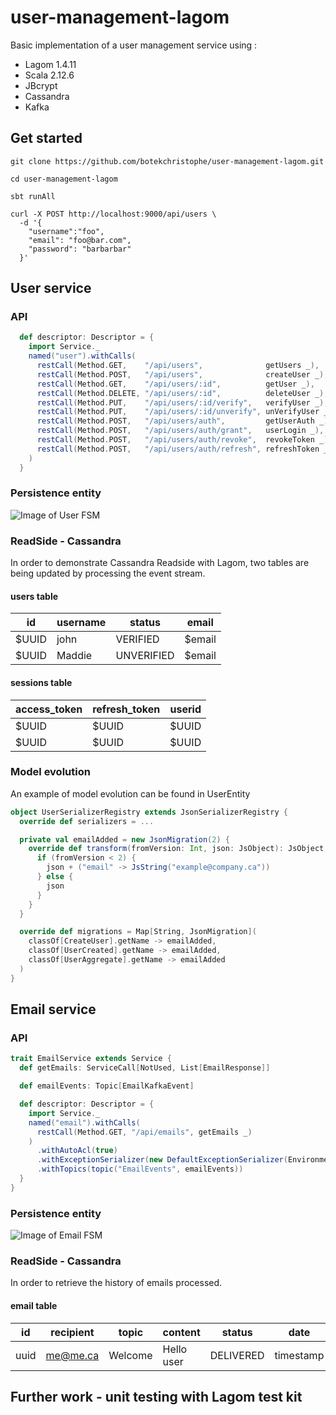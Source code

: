 # user-management-lagom

Basic implementation of a user management service using :
* Lagom 1.4.11
* Scala 2.12.6
* JBcrypt
* Cassandra
* Kafka

## Get started

```git
git clone https://github.com/botekchristophe/user-management-lagom.git
```

```
cd user-management-lagom
```

```
sbt runAll
```

```curl
curl -X POST http://localhost:9000/api/users \
  -d '{
	"username":"foo",
	"email": "foo@bar.com",
	"password": "barbarbar"
  }'
```


## User service

### API

```scala
  def descriptor: Descriptor = {
    import Service._
    named("user").withCalls(
      restCall(Method.GET,    "/api/users",              getUsers _),
      restCall(Method.POST,   "/api/users",              createUser _),
      restCall(Method.GET,    "/api/users/:id",          getUser _),
      restCall(Method.DELETE, "/api/users/:id",          deleteUser _),
      restCall(Method.PUT,    "/api/users/:id/verify",   verifyUser _),
      restCall(Method.PUT,    "/api/users/:id/unverify", unVerifyUser _),
      restCall(Method.POST,   "/api/users/auth",         getUserAuth _),
      restCall(Method.POST,   "/api/users/auth/grant",   userLogin _),
      restCall(Method.POST,   "/api/users/auth/revoke",  revokeToken _),
      restCall(Method.POST,   "/api/users/auth/refresh", refreshToken _)
    )
  }
```

### Persistence entity

![Image of User FSM](https://raw.githubusercontent.com/botekchristophe/user-management-lagom/master/UserFSM.png)

### ReadSide - Cassandra

In order to demonstrate Cassandra Readside with Lagom, two tables are being updated by processing the event stream.

#### users table

| id    | username | status     |  email |
|-------|----------|------------|--------|
| $UUID | john     | VERIFIED   | $email |
| $UUID | Maddie   | UNVERIFIED | $email |

#### sessions table

| access_token | refresh_token |   userid   |
|--------------|---------------|------------|
|     $UUID    |     $UUID     |    $UUID   |
|     $UUID    |     $UUID     |    $UUID   |


### Model evolution

An example of model evolution can be found in UserEntity

```scala
object UserSerializerRegistry extends JsonSerializerRegistry {
  override def serializers = ...

  private val emailAdded = new JsonMigration(2) {
    override def transform(fromVersion: Int, json: JsObject): JsObject = {
      if (fromVersion < 2) {
        json + ("email" -> JsString("example@company.ca"))
      } else {
        json
      }
    }
  }

  override def migrations = Map[String, JsonMigration](
    classOf[CreateUser].getName -> emailAdded,
    classOf[UserCreated].getName -> emailAdded,
    classOf[UserAggregate].getName -> emailAdded
  )
}
```

## Email service

### API

```scala
trait EmailService extends Service {
  def getEmails: ServiceCall[NotUsed, List[EmailResponse]]

  def emailEvents: Topic[EmailKafkaEvent]

  def descriptor: Descriptor = {
    import Service._
    named("email").withCalls(
      restCall(Method.GET, "/api/emails", getEmails _)
    )
      .withAutoAcl(true)
      .withExceptionSerializer(new DefaultExceptionSerializer(Environment.simple(mode = Mode.Prod)))
      .withTopics(topic("EmailEvents", emailEvents))
  }
}
```

### Persistence entity

![Image of Email FSM](https://raw.githubusercontent.com/botekchristophe/user-management-lagom/master/EmailFSM.png)

### ReadSide - Cassandra

In order to retrieve the history of emails processed.

#### email table


|  id   | recipient |  topic  |  content  |   status   |   date    |
|-------|-----------|---------|-----------|------------|-----------|
| uuid  | me@me.ca  | Welcome | Hello user|  DELIVERED | timestamp |



## Further work - unit testing with Lagom test kit
